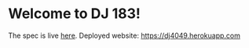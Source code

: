 Welcome to DJ 183!
=========================

The spec is live [here](https://eecs183.github.io/dj183/).
Deployed website: https://dj4049.herokuapp.com
